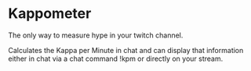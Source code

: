 # Kappometer
The only way to measure hype in your twitch channel.

Calculates the Kappa per Minute in chat and can display that information either in chat via a chat command !kpm or directly on your stream. 
